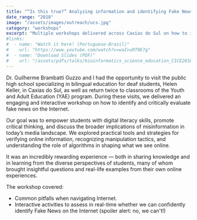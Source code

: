 ```yaml
---
title: "“Is this true?” Analyzing information and identifying Fake News on the Internet"
date_range: "2018"
image: "/assets/images/outreach/ucs.jpg"
category: "workshops"
excerpt: "Multiple workshops delivered across Caxias do Sul on how to identify Fake News on the Internet."
#links:
#  - name: "Watch it here! (Portuguese-Brazil)"
#    url: "https://www.youtube.com/watch?v=waIvuRT9E7g"
#  - name: "Download Slides (PDF)"
#    url: "/assets/pdfs/talks/bioinformatics_science_education_CICE2016.pdf"
---
```


Dr. Guilherme Brambatti Guzzo and I had the opportunity to visit the public high school specializing in bilingual education for deaf students, Helen Keller, in Caxias do Sul, as well as return twice to classrooms of the Youth and Adult Education (YAE) program. During these visits, we delivered an engaging and interactive workshop on how to identify and critically evaluate fake news on the Internet.

Our goal was to empower students with digital literacy skills, promote critical thinking, and discuss the broader implications of misinformation in today’s media landscape. We explored practical tools and strategies for verifying online information, recognizing manipulation tactics, and understanding the role of algorithms in shaping what we see online.

It was an incredibly rewarding experience — both in sharing knowledge and in learning from the diverse perspectives of students, many of whom brought insightful questions and real-life examples from their own online experiences.

The workshop covered:
- Common pitfalls when navigating Internet.
- Interactive activities to assess in real-time whether we can confidently identify Fake News on the Internet (spoiler alert: no, we can't!)
